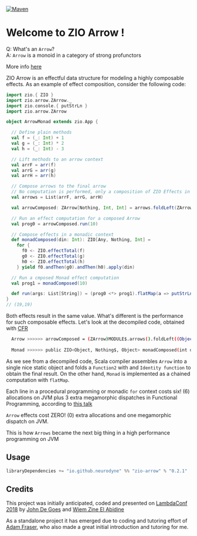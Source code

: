 [![Maven][mavenImg]][mavenLink]

[mavenImg]: https://img.shields.io/maven-central/v/io.github.neurodyne/zio-arrow_2.13.svg
[mavenLink]: https://mvnrepository.com/artifact/io.github.neurodyne/zio-arrow

# Welcome to ZIO Arrow !

Q: What's an `Arrow`? <br>
A: `Arrow` is a monoid in a category of strong profunctors

More info [here](docs/Intro.md)

ZIO Arrow is an effectful data structure for modeling a highly composable effects. As an example of effect composition, consider the following code:

```scala
import zio.{ ZIO }
import zio.arrow.ZArrow._
import zio.console.{ putStrLn }
import zio.arrow.ZArrow

object ArrowMonad extends zio.App {

  // Define plain methods
  val f = (_: Int) + 1
  val g = (_: Int) * 2
  val h = (_: Int) - 3

  // Lift methods to an arrow context
  val arrF = arr(f)
  val arrG = arr(g)
  val arrH = arr(h)

  // Compose arrows to the final arrow
  // No computation is performed, only a composition of ZIO Effects in the Arrow context
  val arrows = List(arrF, arrG, arrH)

  val arrowComposed: ZArrow[Nothing, Int, Int] = arrows.foldLeft(ZArrow.identity[Int])(_ >>> _)

  // Run an effect computation for a composed Arrow
  val prog0 = arrowComposed.run(10)

  // Compose effects in a monadic context
  def monadComposed(din: Int): ZIO[Any, Nothing, Int] =
    for {
      f0 <- ZIO.effectTotal(f)
      g0 <- ZIO.effectTotal(g)
      h0 <- ZIO.effectTotal(h)
    } yield f0.andThen(g0).andThen(h0).apply(din)

  // Run a cmposed Monad effect computation
  val prog1 = monadComposed(10)

  def run(args: List[String]) = (prog0 <*> prog1).flatMap(a => putStrLn(a.toString)).exitCode
}
// (19,19)
```

Both effects result in the same value. What's different is the performance for such composable effects. Let's look at the decompiled code, obtained with [CFR](http://www.benf.org/other/cfr/)

```bash
  Arrow >>>>>> arrowComposed = (ZArrow)MODULE$.arrows().foldLeft((Object)ZArrow$.MODULE$.identity(), (Function2 & Serializable)(x$4, x$5) -> x$4.$greater$greater$greater(x$5));
  
  Monad >>>>>> public ZIO<Object, Nothing$, Object> monadComposed(int din) {return ZIO$.MODULE$.effectTotal((Function0 & Serializable)() -> MODULE$.f()).flatMap((Function1 & Serializable)f0 -> ZIO$.MODULE$.effectTotal((Function0 & Serializable)() -> MODULE$.g()).flatMap((Function1 & Serializable)g0 -> ZIO$.MODULE$.effectTotal((Function0 & Serializable)() -> MODULE$.h()).map((Function1 & Serializable)h0 -> BoxesRunTime.boxToInteger((int)ArrowMonad$.$anonfun$monadComposed$6(f0, g0, din, h0)))));
```

As we see from a decompiled code, Scala compiler assembles `Arrow` into a single nice static object and folds a `Function2` with and `Identity function` to obtain the final result. On the other hand, `Monad` is implemented as a chained computation with `flatMap`.

Each line in a procedural programming or monadic `for` context costs six! (6) allocations on JVM plus 3 extra megamorphic dispatches in Functional Programming, according to [this talk](https://www.youtube.com/watch?v=L8AEj6IRNEE)

`Arrow` effects cost ZERO! (0) extra allocations and one megamorphic dispatch on JVM.

This is how `Arrows` became the next big thing in a high performance programming on JVM

## Usage 
```scala
libraryDependencies += "io.github.neurodyne" %% "zio-arrow" % "0.2.1"
```
## Credits

This project was initially anticipated, coded and presented on [LambdaConf 2018](https://www.youtube.com/watch?v=L8AEj6IRNEE) by [John De Goes](https://github.com/jdegoes) and [Wiem Zine El Abidine](https://github.com/wi101)

As a standalone project it has emerged due to coding and tutoring effort of [Adam Fraser](https://github.com/adamgfraser/), who also made a great initial introduction and tutoring for me.